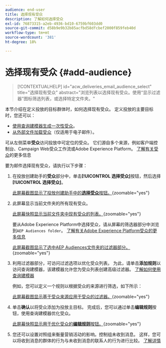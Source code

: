 ```yaml
---
audience: end-user
title: 选择现有受众
description: 了解如何选择受众
exl-id: 76873315-a2eb-4936-bd10-6759bf603dd0
source-git-commit: d58b9e9b32b85acfbd58dfcbef2000f859feb40d
workflow-type: tm+mt
source-wordcount: '381'
ht-degree: 18%

---
```


# 选择现有受众 {#add-audience}

>[!CONTEXTUALHELP]
>id="acw_deliveries_email_audience_select"
>title="选择现有受众"
>abstract="浏览列表以选择现有受众。使用“显示过滤器”图标筛选列表，或选择特定文件夹。"

本节介绍在定义投放的目标群体时，如何选择现有受众。 定义投放的主要目标时，您还可以：
* [使用查询建模器生成一次性受众](one-time-audience.md)。
* [从外部文件加载受众](file-audience.md)（仅适用于电子邮件）。

可从左侧菜单&#x200B;**受众**&#x200B;访问投放中可定位的受众。 它们源自多个来源，例如客户端控制台、Campaign Web受众工作流或Adobe Experience Platform。 [了解有关受众](manage-audience.md)的更多信息

要为邮件选择现有受众，请执行以下步骤：

1. 在投放创建助手的&#x200B;**受众**&#x200B;部分中，单击&#x200B;**[!UICONTROL 选择受众]**&#x200B;按钮，然后选择&#x200B;**[!UICONTROL 选择受众]**。

   [此屏幕截图显示了投放创建助手中的&#x200B;**选择受众**&#x200B;按钮。](assets/create-audience.png){zoomable="yes"}

1. 此屏幕显示当前文件夹的所有现有受众。

   [此屏幕快照显示当前文件夹中现有受众的列表。](assets/create-audience2.png){zoomable="yes"}

   要从Adobe Experience Platform中选择受众，请从屏幕的筛选器部分中浏览到`AEP Audiences folder`。 [了解有关Adobe Experience Platform受众的更多信息](manage-audience.md#monitor)

   [此屏幕截图显示了选中AEP Audiences文件夹的过滤器部分。](assets/select-audience-folder.png){zoomable="yes"}

1. 利用过滤器部分，可访问过滤选项以优化受众列表。 为此，请单击&#x200B;**添加规则**&#x200B;以访问查询建模器，该建模器允许您为受众列表创建高级过滤器。 [了解如何使用查询建模器](../query/query-modeler-overview.md)

   例如，您可以定义一个规则以根据受众的来源进行筛选，如下所示：

   [此屏幕截图显示基于受众来源应用于受众的过滤器。](assets/filter-on-aep-audience.png){zoomable="yes"}

1. 单击&#x200B;**确认**&#x200B;以将受众添加为投放主目标。 完成后，您可以通过单击&#x200B;**编辑规则**&#x200B;按钮，使用查询建模器优化受众。

   [此屏幕快照显示用于优化受众的&#x200B;**编辑规则**&#x200B;按钮。](assets/refine-audience.png){zoomable="yes"}

1. 您还可以设置对照组来衡量营销活动的影响。控制组未收到消息。 这样，您可以将收到消息的群体的行为与未收到消息的联系人的行为进行比较。 [了解详情](control-group.md)